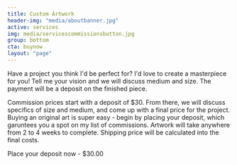 ```yaml
---
title: Custom Artwork
header-img: "media/aboutbanner.jpg"
active: services
img: media/servicescommissionsbutton.jpg
group: bottom
cta: buynow
layout: "page"
---
```

Have a project you think I'd be perfect for? I'd love to create a masterpiece for you! Tell me your vision and we will discuss medium and size. The payment will be a deposit on the finished piece.

<!--more-->

Commission prices start with a deposit of $30. From there, we will discuss specifics of size and medium, and come up with a final price for the project. Buying an original art is super easy - begin by placing your deposit, which garuntees you a spot on my list of commissions. Artwork will take anywhere from 2 to 4 weeks to complete. Shipping price will be calculated into the final costs.

Place your deposit now - $30.00
